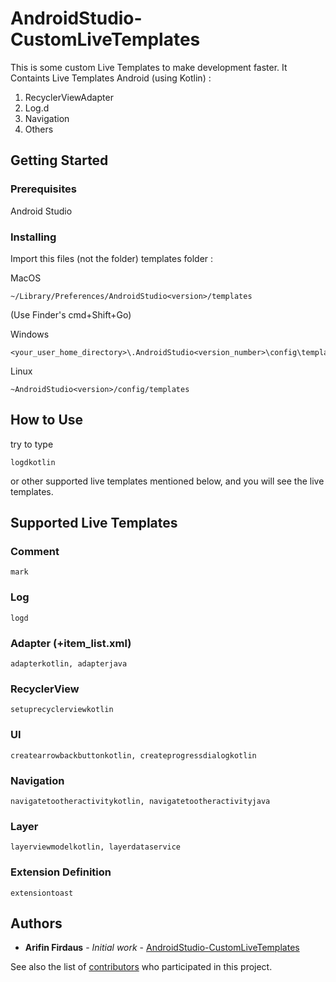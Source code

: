 # AndroidStudio-CustomLiveTemplates

This is some custom Live Templates to make development faster. It Containts Live Templates Android (using Kotlin) : 
1. RecyclerViewAdapter
2. Log.d
3. Navigation
4. Others

## Getting Started

### Prerequisites

Android Studio

### Installing

Import this files (not the folder) templates folder :

MacOS 
```
~/Library/Preferences/AndroidStudio<version>/templates
```
(Use Finder's cmd+Shift+Go)

Windows
```
<your_user_home_directory>\.AndroidStudio<version_number>\config\templates
```

Linux
```
~AndroidStudio<version>/config/templates
```

## How to Use

try to type 
```
logdkotlin
```

or other supported live templates mentioned below, and you will see the live templates.


## Supported Live Templates

### Comment
```
mark
```
### Log
```
logd
```
### Adapter (+item_list.xml)
```
adapterkotlin, adapterjava
```
### RecyclerView
```
setuprecyclerviewkotlin
```
### UI
```
createarrowbackbuttonkotlin, createprogressdialogkotlin
```
### Navigation
```
navigatetootheractivitykotlin, navigatetootheractivityjava
```
### Layer
```
layerviewmodelkotlin, layerdataservice
```
### Extension Definition
```
extensiontoast
```

## Authors

* **Arifin Firdaus** - *Initial work* - [AndroidStudio-CustomLiveTemplates](https://github.com/arifinfrds/AndroidStudio-CustomLiveTemplates)

See also the list of [contributors](https://github.com/arifinfrds/AndroidStudio-CustomLiveTemplates/contributors) who participated in this project.
